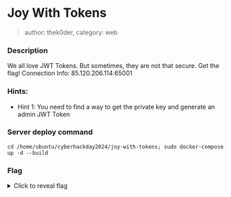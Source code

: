 # Joy With Tokens 
> author: thek0der, category: web
### Description
We all love JWT Tokens. But sometimes, they are not that secure. Get the flag!
Connection Info: 85.120.206.114:65001

### Hints:
- Hint 1: You need to find a way to get the private key and generate an admin JWT Token

### Server deploy command
```
cd /home/ubuntu/cyberhackday2024/joy-with-tokens; sudo docker-compose up -d --build
```

### Flag
<details>
    <summary>Click to reveal flag</summary>
    HCamp{858162db5c73a5c4eca36009e43b1afac9abb20390e9ce74065b59c02ba14b57}
</details>